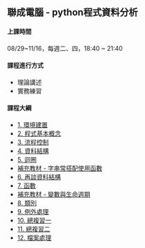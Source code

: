 ## 聯成電腦 - python程式資料分析

#### 上課時間

08/29~11/16，每週二、四，18:40 ~ 21:40

#### 課程進行方式

- 理論講述
- 實務練習

#### 課程大綱
- [1. 環境建置](http://mirdex.github.io/Python_20230912/1.%20environment.slides.html)
- [2. 程式基本概念](http://mirdex.github.io/Python_20230912/2.%20basic%20concept.slides.html)
- [3. 流程控制](http://mirdex.github.io/Python_20230912/3.%20流程控制(Q).slides.html)
- [4. 資料結構](http://mirdex.github.io/Python_20230912/4.%20資料結構_Q.slides.html)
- [5. 迴圈](http://mirdex.github.io/Python_20230912/5.%20迴圈_Q.slides.html)
- [補充教材 - 字串常搭配使用函數](http://mirdex.github.io/Python_20230912/5-1.%20補充%20-%20字串常搭配使用函數_Q.slides.html)
- [6. 再談資料結構](http://mirdex.github.io/Python_20230912/6.%20再談資料結構_Q.slides.html)
- [7. 函數](http://mirdex.github.io/Python_20230912/7.%20函數_Q.slides.html)
- [補充教材 - 變數與生命週期](http://mirdex.github.io/Python_20230912/9.%20變數與生命週期.slides.html)
- [8. 類別](http://mirdex.github.io/Python_20230912/8.%20類別_Q.slides.html)
- [9. 例外處理](http://mirdex.github.io/Python_20230912/10.%20例外處理.slides.html)
- [10. 總複習一](http://mirdex.github.io/Python_20230912/0.%20Python前言(Q).slides.html)
- [11. 總複習二](http://mirdex.github.io/Python_20230912/1.%20模組開發(Q).slides.html)
- [12. 檔案處理](http://mirdex.github.io/Python_20230912/2.%20檔案處理(一)(Q).slides.html)

